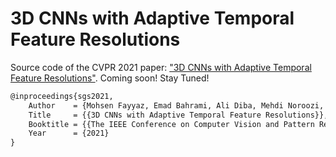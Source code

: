# 3D CNNs with Adaptive Temporal Feature Resolutions

Source code of the CVPR 2021 paper: ["3D CNNs with Adaptive Temporal Feature Resolutions"](https://arxiv.org/pdf/2011.08652.pdf).
Coming soon! Stay Tuned!



```latex
@inproceedings{sgs2021,
    Author    = {Mohsen Fayyaz, Emad Bahrami, Ali Diba, Mehdi Noroozi, Ehsan Adeli, Luc Van Gool, Juergen Gall},
    Title     = {{3D CNNs with Adaptive Temporal Feature Resolutions}},
    Booktitle = {{The IEEE Conference on Computer Vision and Pattern Recognition (CVPR) }},
    Year      = {2021}
}
```
